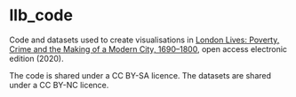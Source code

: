 # llb_code

Code and datasets used to create visualisations in [London Lives: Poverty, Crime and the Making of a Modern City, 1690–1800](https://www.londonlives.org/book/), open access electronic edition (2020).

The code is shared under a CC BY-SA licence. The datasets are shared under a CC BY-NC licence.